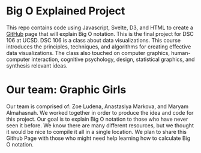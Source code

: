 # Big O Explained Project

This repo contains code using Javascript, Svelte, D3, and HTML to create a <a href = "https://zoeludena.github.io/Big-O-Explained/">GitHub</a> page that will explain Big O notation. This is the final project for DSC 106 at UCSD. DSC 106 is a class about data visualizations. This course introduces the principles, techniques, and algorithms for creating effective data visualizations. The class also touched on computer graphics, human-computer interaction, cognitive psychology, design, statistical graphics, and synthesis relevant ideas.

# Our team: Graphic Girls

Our team is comprised of: Zoe Ludena, Anastasiya Markova, and Maryam Almahasnah. We worked together in order to produce the idea and code for this project. Our goal is to explain Big O notation to those who have never seen it before. We know there are many different resources, but we thought it would be nice to compile it all in a single location. We plan to share this Github Page with those who might need help learning how to calculate Big O notation.